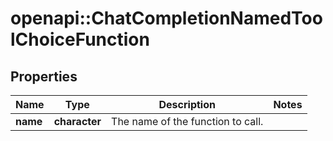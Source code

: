 # openapi::ChatCompletionNamedToolChoiceFunction


## Properties
Name | Type | Description | Notes
------------ | ------------- | ------------- | -------------
**name** | **character** | The name of the function to call. | 


